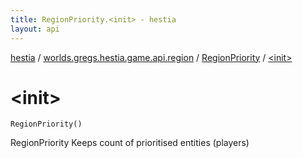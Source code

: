 ```yaml
---
title: RegionPriority.<init> - hestia
layout: api
---
```


<div class='api-docs-breadcrumbs'><a href="../../index.html">hestia</a> / <a href="../index.html">worlds.gregs.hestia.game.api.region</a> / <a href="index.html">RegionPriority</a> / <a href="./-init-.html">&lt;init&gt;</a></div>

# &lt;init&gt;

<div class="signature"><code><span class="identifier">RegionPriority</span><span class="symbol">(</span><span class="symbol">)</span></code></div>

RegionPriority
Keeps count of prioritised entities (players)

